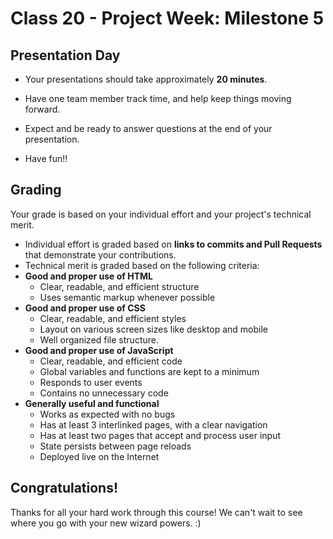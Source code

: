 # Class 20 -  Project Week: Milestone 5
## Presentation Day


* Your presentations should take approximately **20 minutes**. 

* Have one team member track time, and help keep things moving forward.

* Expect and be ready to answer questions at the end of your presentation. 

* Have fun!!

## Grading
Your grade is based on your individual effort and your project's technical merit.
* Individual effort is graded based on **links to commits and Pull Requests** that demonstrate your contributions.
* Technical merit is graded based on the following criteria:
 * **Good and proper use of HTML**
   * Clear, readable, and efficient structure
    * Uses semantic markup whenever possible
 * **Good and proper use of CSS**
    * Clear, readable, and efficient styles
    * Layout on various screen sizes like desktop and mobile
    * Well organized file structure.
 * **Good and proper use of JavaScript**
    * Clear, readable, and efficient code
    * Global variables and functions are kept to a minimum
    * Responds to user events
    * Contains no unnecessary code
 * **Generally useful and functional**
    * Works as expected with no bugs
    * Has at least 3 interlinked pages, with a clear navigation
    * Has at least two pages that accept and process user input
    * State persists between page reloads
    * Deployed live on the Internet

## Congratulations!
Thanks for all your hard work through this course! We can't wait to see where you go with your new wizard powers. :)